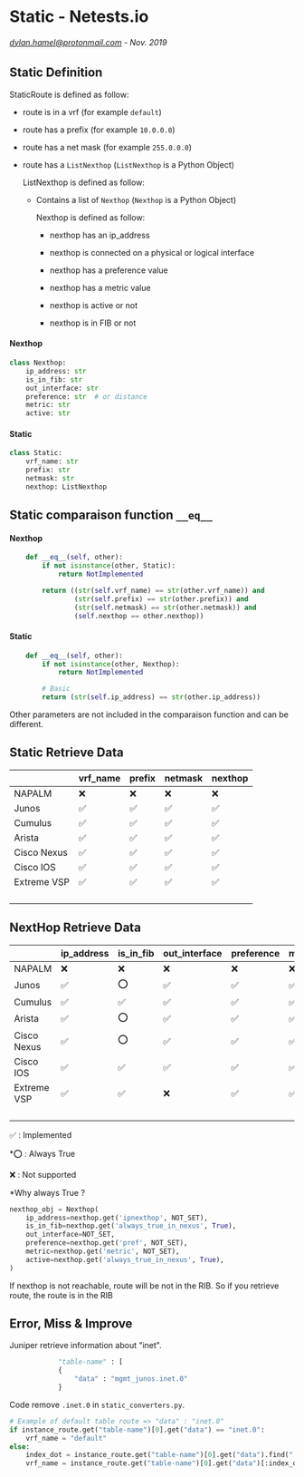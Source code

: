 # Static - Netests.io
###### <dylan.hamel@protonmail.com> - Nov. 2019



## Static Definition

StaticRoute is defined as follow:

* route is in a vrf (for example ``default``)

* route has a prefix (for example ``10.0.0.0``)

* route has a net mask (for example ``255.0.0.0``)

* route has a `ListNexthop` (`ListNexthop` is a Python Object)

  ListNexthop is defined as follow:

  * Contains a list of `Nexthop` (`Nexthop` is a Python Object)

    Nexthop is defined as follow:

    * nexthop has an ip_address

    * nexthop is connected on a physical or logical interface

    * nexthop has a preference value

    * nexthop has a metric value

    * nexthop is active or not

    * nexthop is in FIB or not

      

#### Nexthop

```python
class Nexthop:
    ip_address: str
    is_in_fib: str
    out_interface: str
    preference: str  # or distance
    metric: str
    active: str
```

#### Static

```python
class Static:
    vrf_name: str
    prefix: str
    netmask: str
    nexthop: ListNexthop
```



## Static comparaison function `__eq__`

#### Nexthop

```python
    def __eq__(self, other):
        if not isinstance(other, Static):
            return NotImplemented

        return ((str(self.vrf_name) == str(other.vrf_name)) and
                (str(self.prefix) == str(other.prefix)) and
                (str(self.netmask) == str(other.netmask)) and
                (self.nexthop == other.nexthop))
```

#### Static

```python
    def __eq__(self, other):
        if not isinstance(other, Nexthop):
            return NotImplemented

        # Basic
        return (str(self.ip_address) == str(other.ip_address))
```

Other parameters are not included in the comparaison function and can be different.



## Static Retrieve Data

|             | vrf_name           | prefix             | netmask            | nexthop            |
| ----------- | ------------------ | ------------------ | ------------------ | ------------------ |
| NAPALM      | :x:                | :x:                | :x:                | :x:                |
| Junos       | :white_check_mark: | :white_check_mark: | :white_check_mark: | :white_check_mark: |
| Cumulus     | :white_check_mark: | :white_check_mark: | :white_check_mark: | :white_check_mark: |
| Arista      | :white_check_mark: | :white_check_mark: | :white_check_mark: | :white_check_mark: |
| Cisco Nexus | :white_check_mark: | :white_check_mark: | :white_check_mark: | :white_check_mark: |
| Cisco IOS   | :white_check_mark: | :white_check_mark: | :white_check_mark: | :white_check_mark: |
| Extreme VSP | :white_check_mark: | :white_check_mark: | :white_check_mark: | :white_check_mark: |
|             |                    |                    |                    |                    |
|             |                    |                    |                    |                    |
|             |                    |                    |                    |                    |
|             |                    |                    |                    |                    |



## NextHop Retrieve Data

|             | ip_address | is_in_fib | out_interface | preference | metric | active |
| ----------- | ---------- | --------- | ------------- | ---------- | ------ | ------ |
| NAPALM      | ❌          | ❌         | ❌             | ❌          | ❌      | ❌      |
| Junos       | ✅          | :o:       | ✅             | ✅          | ✅      | :o:    |
| Cumulus     | ✅          | ✅         | ✅             | ✅          | ✅      | ✅      |
| Arista      | ✅          | :o:       | ✅             | ✅          | ✅      | :o:    |
| Cisco Nexus | ✅          | :o:       | ✅             | ✅          | ✅      | :o:    |
| Cisco IOS   | ✅          | ✅         | ✅             | ✅          | ✅      | ✅      |
| Extreme VSP | ✅          | ✅         | ❌             | ✅          | ✅      | ✅      |
|             |            |           |               |            |        |        |
|             |            |           |               |            |        |        |
|             |            |           |               |            |        |        |
|             |            |           |               |            |        |        |

✅ : Implemented

*:o: : Always True

❌ : Not supported



*Why always True ?

```python
nexthop_obj = Nexthop(
    ip_address=nexthop.get('ipnexthop', NOT_SET),
    is_in_fib=nexthop.get('always_true_in_nexus', True),
    out_interface=NOT_SET,
    preference=nexthop.get('pref', NOT_SET),
    metric=nexthop.get('metric', NOT_SET),
    active=nexthop.get('always_true_in_nexus', True),
)
```

If nexthop is not reachable, route will be not in the RIB. So if you retrieve route, the route is in the RIB



## Error, Miss & Improve

Juniper retrieve information about "inet".

```python
            "table-name" : [
            {
                "data" : "mgmt_junos.inet.0"
            }
```

Code remove `.inet.0` in ``static_converters.py``.

```python
# Example of default table route => "data" : "inet.0"
if instance_route.get("table-name")[0].get("data") == "inet.0":
    vrf_name = "default"
else:
    index_dot = instance_route.get("table-name")[0].get("data").find(".")
    vrf_name = instance_route.get("table-name")[0].get("data")[:index_dot]
```

